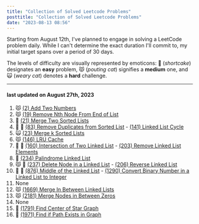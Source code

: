 ```yaml
---
title: "Collection of Solved Leetcode Problems"
posttitle: "Collection of Solved Leetcode Problems"
date: "2023-08-13 08:56"
---
```


Starting from August 12th, I've planned to engage in solving a LeetCode problem daily.
While I can't determine the exact duration I'll commit to, my initial target spans over a period of 30 days.

The levels of difficulty are visually represented by emoticons: 🍰 (_shortcake_) designates an **easy** problem, 😾 (_pouting cat_) signifies a **medium** one, and 🙀 (_weary cat_) denotes a **hard** challenge.

---

#### last updated on August 27th, 2023

1. 😾 [(2) Add Two Numbers](/leetcode/2-add-two-numbers)
2. 😾 [(19) Remove Nth Node From End of List ](/leetcode/19-remove-nth-node-from-end-of-list)
3. 🍰 [(21) Merge Two Sorted Lists](/leetcode/21-merge-two-sorted-lists)
4. 🍰 🍰 [(83) Remove Duplicates from Sorted List](/leetcode/83-remove-duplicates-from-sorted-list) - [(141) Linked List Cycle](/leetcode/141-linked-list-cycle)
5. 🙀 [(23) Merge k Sorted Lists](/leetcode/23-merge-k-sorted-lists)
6. 😾 [(146) LRU Cache](/leetcode/146-lru-cache)
7. 🍰 🍰 [(160) Intersection of Two Linked List](/leetcode/160-intersection-of-two-linked-list) - [(203) Remove Linked List Elements](/leetcode/203-remove-linked-list-elements)
8. 🍰 [(234) Palindrome Linked List](/leetcode/234-palindrome-linked-list)
9. 😾 🍰 [(237) Delete Node in a Linked List](/leetcode/237-delete-node-in-a-linked-list) - [(206) Reverse Linked List](/leetcode/206-reverse-linked-list)
10. 🍰 🍰 [(876) Middle of the Linked List](/leetcode/876-middle-of-the-linked-list) - [(1290) Convert Binary Number in a Linked List to Integer](/leetcode/1290-convert-binary-number-in-a-linked-list-to-integer)
11. None
12. 😾 [(1669) Merge In Between Linked Lists](/leetcode/1669-merge-in-between-linked-lists)
13. 😾 [(2181) Merge Nodes in Between Zeros](/leetcode/2181-merge-nodes-in-between-zeros)
14. None
15. 🍰 [(1791) Find Center of Star Graph](/leetcode/1791-find-center-of-star-graph)
16. 🍰 [(1971) Find if Path Exists in Graph](/leetcode/1971-find-if-path-exists-in-graph)
